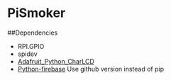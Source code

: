 # PiSmoker

##Dependencies
* RPI.GPIO
* spidev
* [Adafruit_Python_CharLCD](https://github.com/adafruit/Adafruit_Python_CharLCD)
* [Python-firebase](https://github.com/ozgur/python-firebase) Use github version instead of pip
